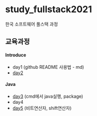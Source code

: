 # study_fullstack2021
한국 소프트웨어 풀스택 과정


## 교육과정
#### Introduce
- day1 (github README 사용법 - md)
- [day2](day2/README.md)  

#### Java
- [day3](day3/README.md) (cmd에서 java실행, package)
- day4
- [day5](day5/README.md) (비트연산자, shift연산자)
